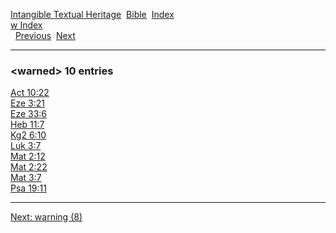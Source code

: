 [Intangible Textual Heritage](../../index)  [Bible](../index) 
[Index](index)   
[w Index](_w_)  
  [Previous](c12238)  [Next](c12240) 

------------------------------------------------------------------------

### &lt;warned&gt; 10 entries

[Act 10:22](../kjv/act010.htm#022)  
[Eze 3:21](../kjv/eze003.htm#021)  
[Eze 33:6](../kjv/eze033.htm#006)  
[Heb 11:7](../kjv/heb011.htm#007)  
[Kg2 6:10](../kjv/kg2006.htm#010)  
[Luk 3:7](../kjv/luk003.htm#007)  
[Mat 2:12](../kjv/mat002.htm#012)  
[Mat 2:22](../kjv/mat002.htm#022)  
[Mat 3:7](../kjv/mat003.htm#007)  
[Psa 19:11](../kjv/psa019.htm#011)  

------------------------------------------------------------------------

[Next: warning (8)](c12240)
